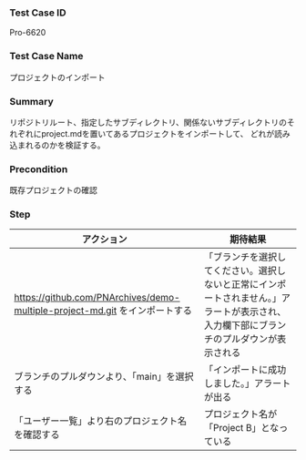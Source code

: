 ### Test Case ID
Pro-6620

### Test Case Name
プロジェクトのインポート

### Summary
リポジトリルート、指定したサブディレクトリ、関係ないサブディレクトリのそれぞれにproject.mdを置いてあるプロジェクトをインポートして、
どれが読み込まれるのかを検証する。

### Precondition
既存プロジェクトの確認

### Step
| アクション      | 期待結果            |
|------------|-----------------|
| https://github.com/PNArchives/demo-multiple-project-md.git をインポートする | 「ブランチを選択してください。選択しないと正常にインポートされません。」アラートが表示され、入力欄下部にブランチのプルダウンが表示される |
| ブランチのプルダウンより、「main」を選択する | 「インポートに成功しました。」アラートが出る |
| 「ユーザー一覧」より右のプロジェクト名を確認する | プロジェクト名が「Project B」となっている |
